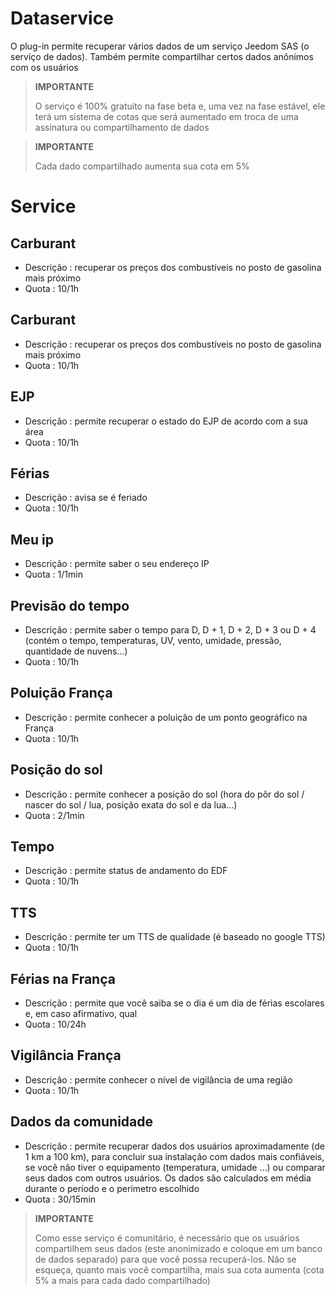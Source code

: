 # Dataservice

O plug-in permite recuperar vários dados de um serviço Jeedom SAS (o serviço de dados). Também permite compartilhar certos dados anônimos com os usuários

>**IMPORTANTE**
>
> O serviço é 100% gratuito na fase beta e, uma vez na fase estável, ele terá um sistema de cotas que será aumentado em troca de uma assinatura ou compartilhamento de dados

>**IMPORTANTE**
>
>Cada dado compartilhado aumenta sua cota em 5%

# Service

## Carburant

- Descrição : recuperar os preços dos combustíveis no posto de gasolina mais próximo
- Quota : 10/1h

## Carburant

- Descrição : recuperar os preços dos combustíveis no posto de gasolina mais próximo
- Quota : 10/1h

## EJP

- Descrição : permite recuperar o estado do EJP de acordo com a sua área
- Quota : 10/1h

## Férias

- Descrição : avisa se é feriado
- Quota : 10/1h

## Meu ip

- Descrição : permite saber o seu endereço IP
- Quota : 1/1min

## Previsão do tempo

- Descrição : permite saber o tempo para D, D + 1, D + 2, D + 3 ou D + 4 (contém o tempo, temperaturas, UV, vento, umidade, pressão, quantidade de nuvens...)
- Quota : 10/1h

## Poluição França

- Descrição : permite conhecer a poluição de um ponto geográfico na França
- Quota : 10/1h

## Posição do sol

- Descrição : permite conhecer a posição do sol (hora do pôr do sol / nascer do sol / lua, posição exata do sol e da lua...)
- Quota : 2/1min

## Tempo

- Descrição : permite status de andamento do EDF
- Quota : 10/1h

## TTS

- Descrição : permite ter um TTS de qualidade (é baseado no google TTS)
- Quota : 10/1h

## Férias na França

- Descrição : permite que você saiba se o dia é um dia de férias escolares e, em caso afirmativo, qual
- Quota : 10/24h

## Vigilância França

- Descrição : permite conhecer o nível de vigilância de uma região
- Quota : 10/1h

## Dados da comunidade

- Descrição : permite recuperar dados dos usuários aproximadamente (de 1 km a 100 km), para concluir sua instalação com dados mais confiáveis, se você não tiver o equipamento (temperatura, umidade ...) ou comparar seus dados com outros usuários. Os dados são calculados em média durante o período e o perímetro escolhido
- Quota : 30/15min

>**IMPORTANTE**
>
>Como esse serviço é comunitário, é necessário que os usuários compartilhem seus dados (este anonimizado e coloque em um banco de dados separado) para que você possa recuperá-los. Não se esqueça, quanto mais você compartilha, mais sua cota aumenta (cota 5% a mais para cada dado compartilhado)
